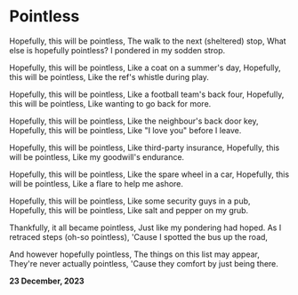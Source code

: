 # Pointless

Hopefully, this will be pointless,
The walk to the next (sheltered) stop,
What else is hopefully pointless?
I pondered in my sodden strop.

Hopefully, this will be pointless,
Like a coat on a summer's day,
Hopefully, this will be pointless,
Like the ref's whistle during play.

Hopefully, this will be pointless,
Like a football team's back four,
Hopefully, this will be pointless,
Like wanting to go back for more.

Hopefully, this will be pointless,
Like the neighbour's back door key,
Hopefully, this will be pointless,
Like "I love you" before I leave.

Hopefully, this will be pointless,
Like third-party insurance,
Hopefully, this will be pointless,
Like my goodwill's endurance.

Hopefully, this will be pointless,
Like the spare wheel in a car,
Hopefully, this will be pointless,
Like a flare to help me ashore.
 
Hopefully, this will be pointless,
Like some security guys in a pub,
Hopefully, this will be pointless,
Like salt and pepper on my grub.

Thankfully, it all became pointless,
Just like my pondering had hoped.
As I retraced steps (oh-so pointless),
'Cause I spotted the bus up the road,

And however hopefully pointless,
The things on this list may appear,
They're never actually pointless,
'Cause they comfort by just being there.

**23 December, 2023**

&nbsp;
